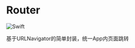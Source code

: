 # Router
![Swift](https://img.shields.io/badge/Swift-4.0-orange.svg)

基于URLNavigator的简单封装，统一App内页面跳转